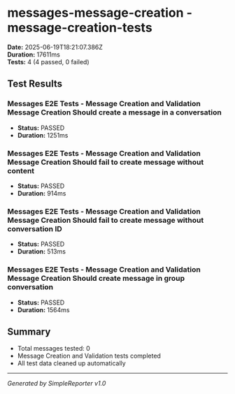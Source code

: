 # messages-message-creation - message-creation-tests

**Date:** 2025-06-19T18:21:07.386Z  
**Duration:** 17611ms  
**Tests:** 4 (4 passed, 0 failed)

## Test Results


### Messages E2E Tests - Message Creation and Validation Message Creation Should create a message in a conversation
- **Status:** PASSED
- **Duration:** 1251ms



### Messages E2E Tests - Message Creation and Validation Message Creation Should fail to create message without content
- **Status:** PASSED
- **Duration:** 914ms



### Messages E2E Tests - Message Creation and Validation Message Creation Should fail to create message without conversation ID
- **Status:** PASSED
- **Duration:** 513ms



### Messages E2E Tests - Message Creation and Validation Message Creation Should create message in group conversation
- **Status:** PASSED
- **Duration:** 1564ms



## Summary

- Total messages tested: 0
- Message Creation and Validation tests completed
- All test data cleaned up automatically

---
*Generated by SimpleReporter v1.0*
